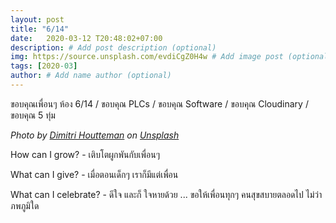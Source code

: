 ```yaml
---
layout: post
title: "6/14"
date:   2020-03-12 T20:48:02+07:00
description: # Add post description (optional)
img: https://source.unsplash.com/evdiCgZ0H4w # Add image post (optional)
tags: [2020-03]
author: # Add name author (optional)
---
```

ขอบคุณเพื่อนๆ ห้อง 6/14 / ขอบคุณ PLCs / ขอบคุณ Software / ขอบคุณ Cloudinary / ขอบคุณ 5 ทุ่ม

*Photo by [Dimitri Houtteman](https://unsplash.com/@dimhou) on [Unsplash](https://unsplash.com)*

<i class="fa fa-child" style="color:plum"></i>

How can I grow? - เติบโตผูกพันกับเพื่อนๆ

What can I give? - เมื่อตอนเด็กๆ เราก็มีแต่เพื่อน

What can I celebrate? - ดีใจ และก็ ใจหายด้วย ... ขอให้เพื่อนทุกๆ คนสุขสบายตลอดไป ไม่ว่าภพภูมิใด
